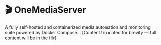 # 🎬 OneMediaServer

A fully self-hosted and containerized media automation and monitoring suite powered by Docker Compose...
[Content truncated for brevity — full content will be in the file]
